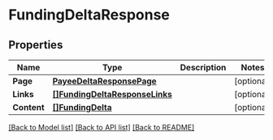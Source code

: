 # FundingDeltaResponse

## Properties

Name | Type | Description | Notes
------------ | ------------- | ------------- | -------------
**Page** | [**PayeeDeltaResponsePage**](PayeeDeltaResponse_page.md) |  | [optional] 
**Links** | [**[]FundingDeltaResponseLinks**](FundingDeltaResponse_links.md) |  | [optional] 
**Content** | [**[]FundingDelta**](FundingDelta.md) |  | [optional] 

[[Back to Model list]](../README.md#documentation-for-models) [[Back to API list]](../README.md#documentation-for-api-endpoints) [[Back to README]](../README.md)


